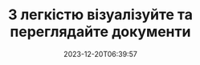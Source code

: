 ---
############################# Static ##########################
layout: "family"
date: 2023-12-20T06:39:57
draft: false

product: "Viewer"
product_tag: "viewer"

############################# Head ############################
head_title: "API візуалізації та перегляду документів | On Premise API та онлайн-сервіс"
head_description: "Відтворюйте та переглядайте файли Word, PDF, Excel, Powerpoint або зображення легко та безкоштовно"

############################# Header ##########################
title: "З легкістю візуалізуйте та переглядайте документи"
description: |
  Потужний API перегляду для рендерингу різних файлів у PDF, HTML і зображення.

  Завантажуйте документи з різних джерел, зокрема файлів, потоків, URL-адрес, FTP-серверів, Amazon S3, Azure Blob Storage тощо.

  Створюйте адаптивні HTML-сторінки, захищайте вихідні PDF-файли та змінюйте порядок їхніх сторінок, повертайте сторінки, візуалізуйте примітки та коментарі, якщо потрібно.

############################# Platforms ############################
supported_platforms:
  enable: true  
  head_title: "Виберіть свою платформу"
  title: "Підтримувані платформи"
  description: "Бібліотека GroupDocs.Viewer підтримує такі операційні системи та фреймворки"
  details_link_title: "Вивчайте більше"
  items:
    # supported_platforms loop
    - title: ".NET"
      description: "GroupDocs.Viewer for .NET"
      color: "blue"
      tag: "net"
      link: "/viewer/net/"
      features_link: "https://docs.groupdocs.com/viewer/net/system-requirements/"
      features:
        # features loop
        - content: ".NET Framework 4.6.2+  <br>  .NET Core 3.1  <br>  .NET 6+"
          rows: "3"
        # features loop
        - content: "Windows, Linux"
          rows: "1"
        # features loop
        - content: "180+ форматів файлів"
          rows: "1"
        # features loop
        - content: "Пакет інтерфейсу користувача для ASP.NET Core"
          rows: "1"
        # features loop
        - content: "ASP.NET WebForms Demo  <br>  ASP.NET MVC Demo  <br>  ASP.NET Core Demo"
          rows: "3"
    
    # supported_platforms loop
    - title: "Java"
      description: "GroupDocs.Viewer for Java"
      color: "red"
      tag: "java"
      link: "/viewer/java/"
      features_link: "https://docs.groupdocs.com/viewer/java/system-requirements/"
      features:
        # features loop
        - content: "J2SE 8.0 (1.8)+"
          rows: "3"
        # features loop
        - content:  "Windows, Linux, macOS"
          rows: "1"       
        # features loop
        - content: "180+ форматів файлів"
          rows: "1"
        # features loop
        - content:  "Пакет інтерфейсу користувача для Spring і Dropwizard"
          rows: "1"
        # features loop
        - content:  "Spring Demo  <br>  Dropwizard demo"
          rows: "3"

    # supported_platforms loop
    - title: "Node.js"
      description: "GroupDocs.Viewer for Node.js"
      color: "green"
      tag: "nodejs-java"
      link: "/viewer/nodejs-java/"
      features_link: "https://docs.groupdocs.com/viewer/nodejs-java/system-requirements/"
      features:
        # features loop
        - content: "Node.js 16+  <br>  and J2SE 8.0 (1.8)+"
          rows: "3"
        # features loop
        - content:  "Windows, Linux, macOS"
          rows: "1"
        # features loop
        - content:  "180+ форматів файлів"
          rows: "1"
        # features loop
        - content:  "Пакет інтерфейсу користувача - незабаром"
          rows: "1" 
        # features loop
        - content:  "Демо - незабаром"
          rows: "3" 

    # supported_platforms loop
    - title: "Python"
      description: "GroupDocs.Viewer for Python"
      color: "yellow"
      tag: "python-net"
      link: "/viewer/python-net/"
      features_link: "https://docs.groupdocs.com/viewer/python-net/system-requirements/"
      features:
        # features loop
        - content: "Python 3.9+  <br>  and .Net 6+"
          rows: "3"
        # features loop
        - content:  "Windows, Linux, macOS"
          rows: "1"
        # features loop
        - content:  "180+ форматів файлів"
          rows: "1"
        # features loop
        - content:  "Пакет інтерфейсу користувача - незабаром"
          rows: "1" 
        # features loop
        - content:  "Демо - незабаром"
          rows: "3" 

############################# Features ############################

features:
  enable: true
  title: "Набір функцій GroupDocs.Viewer"
  description: "API для візуалізації файлів різних типів як HTML, PDF, PNG і JPEG у програмах для їх перегляду без стороннього програмного забезпечення."

  items:
    # feature loop
    - icon: "view"
      title: "Перегляд документів і зображень"
      content: "Переглядайте документи, відтворюючи їх як файли HTML, PDF, PNG і JPEG."

    # feature loop
    - icon: "password"
      title: "Відкрийте захищені документи"
      content: "Вкажіть пароль для відкриття зашифрованих документів."

    # feature loop
    - icon: "load"
      title: "Завантажуйте файли з будь-якого місця"
      content: "Завантажуйте документи з різних файлів, URL-адрес, FTP-серверів, Amazon S3 тощо."
    
    # feature loop
    - icon: "pages"
      title: "Виводити всі або окремі сторінки"
      content: "Укажіть діапазон номерів сторінок, які потрібно відобразити."


############################# Code samples ############################
code_samples:
  enable: true
  title: "Приклади коду GroupDocs.Viewer"
  description: "Деякі випадки використання типових операцій GroupDocs.Viewer у C#, Java, TypeScript"
  items:
    # code sample loop
    - title: "Як конвертувати файли DOCX у PDF"
      content: |
       Перетворюйте документи DOCX у PDF без встановлення Microsoft Word чи іншого програмного забезпечення. Легко завантажуйте та переглядайте файли DOCX у своїй програмі .NET, будь то веб-програма чи настільна програма. Ось приклад того, як перевести файл DOCX у PDF:
      samples:
        - language: "C#"
          color: "blue"
          content: |
            ```csharp {style=abap}   
            // Завантажте файл DOCX для візуалізації
            using (Viewer viewer = new Viewer("sample.docx"))
            {
              // Перетворення DOCX у файл PDF
              PdfViewOptions viewOptions = new PdfViewOptions();
              viewer.View(viewOptions);
            }
            ```
        - language: "Java"
          color: "red"
          content: |
            ```java {style=abap}   
            import com.groupdocs.viewer.Viewer;
            import com.groupdocs.viewer.options.PdfViewOptions;
            // ...
            // Завантажте файл DOCX для візуалізації
            try (Viewer viewer = new Viewer("sample.docx")) {
                // Перетворення DOCX у файл PDF
                PdfViewOptions viewOptions = new PdfViewOptions();
                viewer.view(viewOptions);
            }
            ```
        - language: "TypeScript"
          color: "green"
          content: |
            ```javascript {style=abap}  
            // Завантажте файл DOCX для візуалізації
            const viewer = new groupdocs.viewer.Viewer("sample.docx")
            
            // Перетворення DOCX у файл PDF
            const viewOptions = groupdocs.viewer.PdfViewOptions(output.pdf)
            viewer.view(viewOptions)
            ```

        - language: "Python"
          color: "yellow"
          content: |
            ```python {style=abap} 
            import groupdocs.viewer as gv
            import groupdocs.viewer.options as gvo   
            // Завантажте файл DOCX для візуалізації
            with gv.Viewer("sample.docx") as viewer:
            
            // Перетворення DOCX у файл PDF
            viewOptions = gvo.PdfViewOptions("output.pdf")
            viewer.view(viewOptions)
            ```

############################# Formats ############################
formats:
  enable: true
  title:  "Підтримується понад 180 форматів файлів"
  description: "GroupDocs.Viewer підтримує роботу з найпопулярнішими [форматами файлів](https://docs.groupdocs.com/viewer/net/supported-document-formats/)"


############################# Metrics ############################

metrics:
  enable: true
  title: "Поглиблені показники та статистичні дані"
  description: "Ознайомтеся з детальною розбивкою наших ключових цифр, надаючи вичерпні показники та статистичну інформацію про наші досягнення, вплив і зростання."

  items:
    # metrics loop
    - number: "180+"
      title: "Підтримувані формати"
      content: "Легко переглядайте понад 180 форматів файлів, включаючи документи, зображення та креслення САПР, без проблем. Долайте бар’єри сумісності та легко отримуйте доступ до різноманітних файлів за допомогою нашого комплексного рішення для перегляду."
    # metrics loop
    - number: "1.0M"
      title: "Завантаження NuGet"
      content: "Наше пакетне рішення NuGet стало надійним і широко поширеним ресурсом у спільноті розробників, забезпечуючи повну інтеграцію та цінні функції для незліченних проектів."

    # metrics loop
    - number: "10+"
      title: "Бібліотеки"
      content: "Наш продукт містить понад 10 бібліотек, які пропонують розширені функції для оптимізації продуктивності. Ці бібліотеки створені для задоволення різноманітних потреб розробки з неперевершеними можливостями."
    
    # metrics loop
    - number: "100+"
      title: "Задоволені клієнти"
      content: "Обслуговування найвідоміших брендів у всьому світі. Дізнайтеся, чому сотні люблять GroupDocs.Viewer! Відкрийте для себе зручну навігацію, зручну співпрацю та неперевершену простоту використання. Приєднуйся зараз!"


############################# Customers ############################
# logo size X1 => 170:70  X2 => 340 : 140

customers:
  enable: true
  title: "Наші щасливі клієнти"
  description: "Бібліотеки GroupDocs використовують всесвітньо відомі та видатні бренди по всьому світу."

  items:
    # customers loop
    - title: "BenQ Corporation"
      logo: "benq"
    # customers loop
    - title: "Nasdaq Stock Market"
      logo: "nasdaq"
    # customers loop
    - title: "AT&T Inc."
      logo: "att"
    # customers loop
    - title: "AstraZeneca"
      logo: "astrazeneca"
    # customers loop
    - title: "Central Bank of Argentina"
      logo: "argentinacentralbank"
    # customers loop
    - title: "Roche Holding AG"
      logo: "roche"
    # customers loop
    - title: "Capita"
      logo: "capita"
    # customers loop
    - title: "Axa S.A."
      logo: "axa"
    # customers loop
    - title: "Instructure Inc."
      logo: "instructure"
     # customers loop
    - title: "Wipro"
      logo: "wipro"



############################# Actions ############################

actions:
  enable: true
  title: "Готові почати?"
  description: "Спробуйте функції GroupDocs.Viewer безкоштовно або подайте запит на ліцензію"

  items:
    #  loop
    - title: ".NET"
      link: "/viewer/net/"
      color: "blue"
        #  loop
    - title: "Java"
      link: "/viewer/java/"
      color: "red"
        #  loop
    - title: "Node.js"
      link: "/viewer/nodejs-java/"
      color: "green"
        #  loop
    - title: "Python"
      link: "/viewer/python-net/"
      color: "yellow"

############################# Faq ############################

faq:
  enable: true
  title: "Поширені запитання та проблеми"
  description: "Знайдіть відповіді на поширені запити в нашому розділі поширених запитань, щоб швидко вирішити свої запити та проблеми."

  items:
    #  loop
    - question: "Чи можу я оцінити продукти GroupDocs перед покупкою?"
      answer: |
        Так! Для всіх продуктів GroupDocs доступна безризикова оціночна версія. Ми наполегливо рекомендуємо розробникам завантажити та спробувати наші API перед покупкою, щоб переконатися, що вони на 100% задовольнять ваші потреби.
    #  loop
    - question: "Чи проводить GroupDocs демонстрації продуктів?"
      answer: |
        Ні, ми зосереджені на наших API та створенні максимально функціональних і стабільних продуктів. Ми пропонуємо повністю функціональні та безкоштовні пробні версії у формі [тимчасової ліцензії](https://purchase.groupdocs.com/temporary-license/), тож ви можете випробувати продукт самостійно.
    #  loop
    - question: "Де я можу завантажити продукт?"
      answer: |
        Усі продукти доступні для завантаження з [веб-сайту](https://releases.groupdocs.com). Ми не надсилаємо фізичні копії нашого програмного забезпечення поштою.    
    #  loop
    - question: "Ліцензії розробника GroupDocs надаються на одного користувача чи на одного користувача?"
      answer: |
        Ліцензії GroupDocs Developer надаються на користувача, а не на користувача. Ми розуміємо, що члени команди програмістів можуть змінюватися з часом і що непрактично оновлювати ліцензії кожного разу, коли це відбувається.
    #  loop
    - question: "Чи потрібна нам ліцензія лише для активних розробників? Наприклад, у нас є команда з двох розробників, які працюють у зміну А, і друга команда з двох розробників, які працюють у зміну Б… у цій ситуації нам потрібні дві чи чотири ліцензії?"
      answer: |
        Усі розробники, які працюють над проектом, повинні мати ліцензію. У цій ситуації GroupDocs вважає, що ваша команда складається з чотирьох учасників (хоча вони працюють у різний час).

############################# Cloud ############################

cloud_links:
  enable: true
  title: "API із низьким кодом GroupDocs.Viewer"
  description: "Прискоріть перегляд документів або зображень у будь-якому додатку за допомогою нашого хмарного REST API"

  items:
    #  loop
    - icon: "groupdocs_viewer-for-curl"
      title: "GroupDocs.Viewer Cloud for cURL"
      link: "https://products.groupdocs.cloud/viewer/curl"
      content: "Використовуйте API переглядача документів cURL RESTful для ефективного візуалізації та демонстрації файлів Microsoft Office, PDF та інших стандартних форматів у своїх програмах."

    #  loop
    - icon: "groupdocs_viewer-for-net"
      title: "GroupDocs.Viewer Cloud for .NET"
      link: "https://products.groupdocs.cloud/viewer/net"
      content: "Розширення можливостей перегляду документів у програмах .NET за допомогою Cloud SDK для .NET. Легко переглядайте документи у форматах HTML, PDF або зображення."
    #  loop
    - icon: "groupdocs_viewer-for-java"
      title: "GroupDocs.Viewer Cloud for Java"
      link: "https://products.groupdocs.cloud/viewer/java"
      content: "Інтегруйте розширені можливості візуалізації документів у свої програми Java за допомогою спеціально розробленого пакета SDK для перегляду документів для Java."

############################# Apps ############################

app_links:
  enable: true
  title: "Програми GroupDocs.Viewer NoCode"
  description: "Онлайн-програма, яка дозволяє переглядати понад 180 популярних форматів файлів у браузері"

  items:
    #  loop
    - icon: "groupdocs_viewer-app"
      title: "GroupDocs.Viewer Total"
      link: "https://products.groupdocs.app/viewer/total"
      content: "Дослідіть безкоштовну онлайн-програму для перегляду понад 180 форматів файлів безпосередньо з улюбленого веб-браузера."

    #  loop
    - icon: "groupdocs_words-app"
      title:  "GroupDocs.Viewer DOCX"
      link: "https://products.groupdocs.app/viewer/docx"
      content: "Веб-інструмент для легкого перегляду файлів Microsoft Word на різних пристроях."

    #  loop
    - icon: "groupdocs_pdf-app"
      title:  "GroupDocs.Viewer PDF"
      link: "https://products.groupdocs.app/viewer/pdf"
      content: "Відкривайте та переглядайте PDF-файли онлайн за допомогою безкоштовного засобу перегляду PDF."
    

---